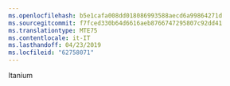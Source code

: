 ```yaml
---
ms.openlocfilehash: b5e1cafa008dd018086993588aecd6a99864271d
ms.sourcegitcommit: f7fced330b64d6616aeb8766747295807c92dd41
ms.translationtype: MTE75
ms.contentlocale: it-IT
ms.lasthandoff: 04/23/2019
ms.locfileid: "62758071"
---
```

 Itanium 